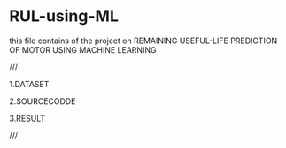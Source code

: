 # RUL-using-ML

this file contains of the project on 
REMAINING USEFUL-LIFE PREDICTION OF MOTOR USING MACHINE LEARNING

///

1.DATASET

2.SOURCECODDE

3.RESULT

///
